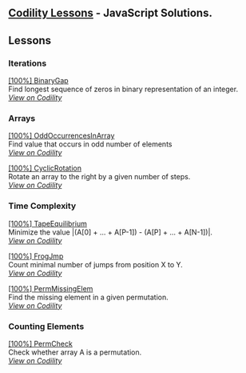 ## [Codility Lessons](https://codility.com/programmers/lessons/)  - JavaScript Solutions.

Lessons
---------------
### Iterations  
[ [100%] BinaryGap](https://github.com/alexpechkarev/codility-lessons-js/blob/master/BinaryGap.js)  
Find longest sequence of zeros in binary representation of an integer.  
[*View on Codility*](https://codility.com/programmers/task/binary_gap/)    

### Arrays  
[ [100%] OddOccurrencesInArray](https://github.com/alexpechkarev/codility-lessons-js/blob/master/OddOccurrencesInArray.js)  
Find value that occurs in odd number of elements  
[*View on Codility*](https://codility.com/programmers/task/odd_occurrences_in_array/)    

[ [100%] CyclicRotation](https://github.com/alexpechkarev/codility-lessons-js/blob/master/CyclicRotation.js)  
Rotate an array to the right by a given number of steps.  
[*View on Codility*](https://codility.com/programmers/task/cyclic_rotation/)    

### Time Complexity  
[ [100%] TapeEquilibrium](https://github.com/alexpechkarev/codility-lessons-js/blob/master/TapeEquilibrium.js)  
Minimize the value |(A[0] + ... + A[P-1]) - (A[P] + ... + A[N-1])|.  
[*View on Codility*](https://codility.com/programmers/task/tape_equilibrium/)    

[ [100%] FrogJmp](https://github.com/alexpechkarev/codility-lessons-js/blob/master/FrogJmp.js)  
Count minimal number of jumps from position X to Y.  
[*View on Codility*](https://codility.com/programmers/task/frog_jmp/)  

[ [100%] PermMissingElem](https://github.com/alexpechkarev/codility-lessons-js/blob/master/PermMissingElem.js)  
Find the missing element in a given permutation.  
[*View on Codility*](https://codility.com/programmers/task/perm_missing_elem/)  


### Counting Elements
[ [100%] PermCheck](https://github.com/alexpechkarev/codility-lessons-js/blob/master/PermCheck.js)  
Check whether array A is a permutation.  
[*View on Codility*](https://codility.com/programmers/task/perm_check/)  
